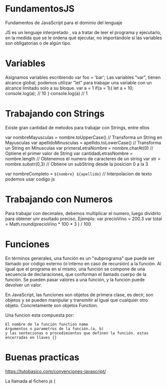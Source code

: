 # FundamentosJS
Fundamentos de JavaScript para el dominio del lenguaje

JS es un lenguaje interpretado , va a tratar de leer el programa y ejecutarlo, en la medida que se le ordena qué ejecutar, no importándole si las variables son obligatorias o de algún tipo.

# Variables
Asignamos variables escribiendo 
var foo = 'bar';
Las variables "var", tienen alcance global, podemos utilizar "let" para trabajar una variable con un alcance limitado solo a su bloque.
var a  = 1
if(a = 1){
    let a = 10;
    console.log(a); // 10
}
console.log(a) // 1

# Trabajando con Strings
Existe gran cantidad de metodos para trabajar con Strings, entre ellos 

var nombreMayusculas = nombre.toUpperCase() // Transforma un String en Mayusculas
var apellidoMinusculas = apellido.toLowerCase() // Transforma un String en Minusculas
var primeraLetraNombre = nombre.charAt(0) // Optiene el primer valor de String
var cantidadLetrasNombre = nombre.length // Obtenemos el numero de caracteres de un string
var str = nombre.substr(0,3) // Obtiene un subString desde la posicion 0 a la 3

var nombreCompleto = `${nombre} ${apellido}` // Interpolacion de texto podemos usar codigo js


# Trabajando con Numeros

Para trabajar con decimales, debemos multiplicar el numero, luego dividirlo para obtener unr esultado preciso, 
Ejemplo:
var precioVino = 200.3
var total = Math.round(precioVino * 100 * 3 ) / 100

# Funciones
En términos generales, una función es un "subprograma" que puede ser llamado por código externo (o interno en caso de recursión) a la función. Al igual que el programa en sí mismo, una función se compone de una secuencia de declaraciones, que conforman el llamado cuerpo de la función. Se pueden pasar valores a una función, y la función puede devolver un valor.

En JavaScript, las funciones son objetos de primera clase, es decir, son objetos y se pueden manipular y transmitir al igual que cualquier otro objeto. Concretamente son objetos Function.

Una funcion esta compuesta por:

    El nombre de la función function name
    Argumentos o parametros de la función.(a, b)
    y las sentecionas o procedimientos que definen la función. estas encerradas en llaves {}

# Buenas practicas
https://tutobasico.com/convenciones-javascript/

La llamada al fichero js (<script src=”fichero.js”>, se debe poner lo más abajo posible en el body.